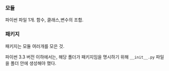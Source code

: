 

### 모듈 
파이썬 파일 1개. 함수, 클래스,변수의 조합.  

### 패키지
패키지는 모듈 여러개를 모은 것. 

파이썬 3.3 버전 이하에서는, 해당 폴더가 패키지임을 명시하기 위해 ```__init__.py``` 파일을 폴더 안에 생성해야 했다.
